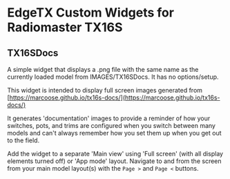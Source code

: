 # EdgeTX Custom Widgets for Radiomaster TX16S

## TX16SDocs
A simple widget that displays a .png file with the same name as the
currently loaded model from IMAGES/TX16SDocs.  It has no options/setup.

This widget is intended to display full screen images generated from
[https://marcoose.github.io/tx16s-docs/](https://marcoose.github.io/tx16s-docs/)

It generates 'documentation' images to provide a reminder of how your
switches, pots, and trims are configured when you switch between many models
and can't always remember how you set them up when you get out to the field.

Add the widget to a separate 'Main view' using 'Full screen' (with all display
elements turned off) or 'App mode' layout.  Navigate to and from the screen
from your main model layout(s) with the `Page >` and `Page <` buttons.

